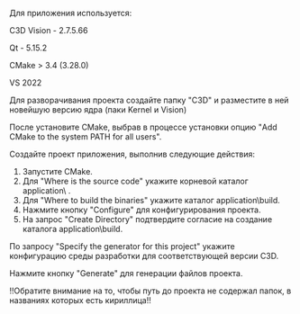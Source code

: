 Для приложения используется:

C3D Vision - 2.7.5.66

Qt - 5.15.2

CMake > 3.4 (3.28.0)

VS 2022

Для разворачивания проекта создайте папку "C3D" и разместите в ней новейшую версию ядра (паки Kernel и Vision)

После установите CMake, выбрав в процессе установки опцию "Add CMake to the system PATH for all users".

Создайте проект приложения, выполнив следующие действия: 
   1. Запустите CMake.
   2. Для "Where is the source code" укажите корневой каталог application\ .
   3. Для "Where to build the binaries" укажите каталог application\build.
   4. Нажмите кнопку "Configure" для конфигурирования проекта.
   5. На запрос "Create Directory" подтвердите согласие на создание каталога application\build.

   По запросу "Specify the generator for this project" укажите конфигурацию среды разработки для соответствующей версии C3D.

   Нажмите кнопку "Generate" для генерации файлов проекта.

   !!Обратите внимание на то, чтобы путь до проекта не содержал папок, в названиях которых есть кириллица!!
